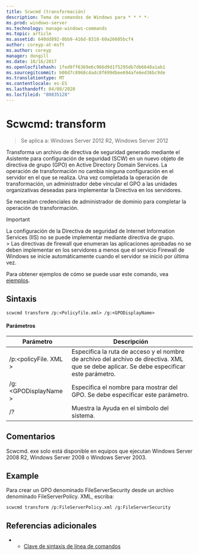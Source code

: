 ```yaml
---
title: Scwcmd (transformación)
description: Tema de comandos de Windows para * * * *-
ms.prod: windows-server
ms.technology: manage-windows-commands
ms.topic: article
ms.assetid: 640dd892-0bb9-416d-8318-60a26605bcf4
author: coreyp-at-msft
ms.author: coreyp
manager: dongill
ms.date: 10/16/2017
ms.openlocfilehash: 1fed9ff6369e6c966d9d1f5295db7db6648a1ab1
ms.sourcegitcommit: b00d7c8968c4adc8f699dbee694afe6ed36bc9de
ms.translationtype: MT
ms.contentlocale: es-ES
ms.lasthandoff: 04/08/2020
ms.locfileid: "80835128"
---
```

# <a name="scwcmd-transform"></a>Scwcmd: transform

> Se aplica a: Windows Server 2012 R2, Windows Server 2012

Transforma un archivo de directiva de seguridad generado mediante el Asistente para configuración de seguridad (SCW) en un nuevo objeto de directiva de grupo (GPO) en Active Directory Domain Services. La operación de transformación no cambia ninguna configuración en el servidor en el que se realiza. Una vez completada la operación de transformación, un administrador debe vincular el GPO a las unidades organizativas deseadas para implementar la Directiva en los servidores.

Se necesitan credenciales de administrador de dominio para completar la operación de transformación.

> [!IMPORTANT]
> La configuración de la Directiva de seguridad de Internet Information Services (IIS) no se puede implementar mediante directiva de grupo.</br>> Las directivas de firewall que enumeran las aplicaciones aprobadas no se deben implementar en los servidores a menos que el servicio Firewall de Windows se inicie automáticamente cuando el servidor se inició por última vez.

Para obtener ejemplos de cómo se puede usar este comando, vea [ejemplos](#BKMK_Examples).

## <a name="syntax"></a>Sintaxis

```
scwcmd transform /p:<Policyfile.xml> /g:<GPODisplayName>
```

#### <a name="parameters"></a>Parámetros

|Parámetro|Descripción|
|---------|-----------|
|/p:\<policyFile. XML >|Especifica la ruta de acceso y el nombre de archivo del archivo de directiva. XML que se debe aplicar. Se debe especificar este parámetro.|
|/g:\<GPODisplayName >|Especifica el nombre para mostrar del GPO. Se debe especificar este parámetro.|
|/?|Muestra la Ayuda en el símbolo del sistema.|

## <a name="remarks"></a>Comentarios

Scwcmd. exe solo está disponible en equipos que ejecutan Windows Server 2008 R2, Windows Server 2008 o Windows Server 2003.

## <a name="examples"></a><a name=BKMK_Examples></a>Example

Para crear un GPO denominado FileServerSecurity desde un archivo denominado FileServerPolicy. XML, escriba:
```
scwcmd transform /p:FileServerPolicy.xml /g:FileServerSecurity
```

## <a name="additional-references"></a>Referencias adicionales

-   - [Clave de sintaxis de línea de comandos](command-line-syntax-key.md)